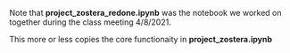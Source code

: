 Note that **project_zostera_redone.ipynb** was the notebook we worked on together during the class meeting 4/8/2021. 

This more or less copies the core functionaity in **project_zostera.ipynb**
